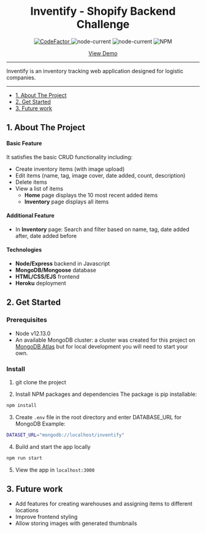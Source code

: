 <h1 align="center">Inventify - Shopify Backend Challenge</h1>

<p align="center">
  <a href="https://www.codefactor.io/repository/github/kevinxyc1/inventify">
    <img src="https://www.codefactor.io/repository/github/kevinxyc1/inventify/badge" alt="CodeFactor" />
  </a>
  <img alt="node-current" src="https://img.shields.io/node/v/mongoose">
  <img alt="node-current" src="https://img.shields.io/node/v/express">
  <img alt="NPM" src="https://img.shields.io/npm/l/express">
</p>

<p align="center">
  <a href="https://inventify-app.herokuapp.com/">View Demo
  </a>
</p>

---

Inventify is an inventory tracking web application designed for logistic companies.

---

- [1. About The Project](#1-about-the-project)
- [2. Get Started](#2-get-started)
- [3. Future work](#3-future-work)

## 1. About The Project

#### Basic Feature
It satisfies the basic CRUD functionality including:
- Create inventory items (with image upload)
- Edit items (name, tag, image cover, date added, count, description)
- Delete items
- View a list of items
  - **Home** page displays the 10 most recent added items
  - **Inventory** page displays all items 
  
#### Additional Feature
- In **Inventory** page: Search and filter based on name, tag, date added after, date added before 

#### Technologies
- **Node/Express** backend in Javascript
- **MongoDB/Mongoose** database
- **HTML/CSS/EJS** frontend
- **Heroku** deployment
  
## 2. Get Started

### Prerequisites

- Node v12.13.0
- An available MongoDB cluster: a cluster was created for this project on [MongoDB Atlas](https://cloud.mongodb.com) but for local development you will need to start your own.

### Install

1. git clone the project

2. Install NPM packages and dependencies
The package is pip installable:
```bash
npm install
```

3. Create `.env` file in the root directory and enter DATABASE_URL for MongoDB
Example:
```bash
DATASET_URL="mongodb://localhost/inventify"
```
4. Build and start the app locally
```bash
npm run start
```

5. View the app in `localhost:3000`

## 3. Future work

- Add features for creating warehouses and assigning items to different locations
- Improve frontend styling
- Allow storing images with generated thumbnails

